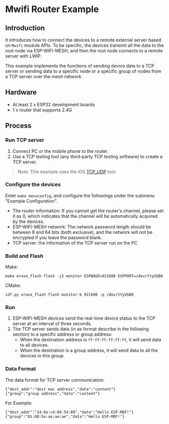 # Mwifi Router Example

## Introduction

It introduces how to connect the devices to a remote external server based on `Mwifi` module APIs. To be specific, the devices transmit all the data to the root node via ESP-WIFI-MESH, and then the root node connects to a remote server with LWIP.

This example implements the functions of sending device data to a TCP server or sending data to a specific node or a specific group of nodes from a TCP server over the mesh network.

## Hardware

* At least 2 x ESP32 development boards
* 1 x router that supports 2.4G

## Process

### Run TCP server

1. Connect PC or the mobile phone to the router.
2. Use a TCP testing tool (any third-party TCP testing software) to create a TCP server.

> Note: This example uses the iOS [TCP_UDP](https://itunes.apple.com/cn/app/tcp-udp%E8%B0%83%E8%AF%95%E5%B7%A5%E5%85%B7/id1437239406?mt=8) tool.

### Configure the devices

Enter `make menuconfig`, and configure the followings under the submenu "Example Configuration".

 * The router information: If you cannot get the router's channel, please set it as 0, which indicates that the channel will be automatically acquired by the devices.
 * ESP-WIFI-MESH network: The network password length should be between 8 and 64 bits (both exclusive), and the network will not be encrypted if you leave the password blank.
 * TCP server: the information of the TCP server run on the PC

### Build and Flash

Make:
```shell
make erase_flash flash -j5 monitor ESPBAUD=921600 ESPPORT=/dev/ttyUSB0
```

CMake:
```shell
idf.py erase_flash flash monitor-b 921600 -p /dev/ttyUSB0
```

### Run

1. ESP-WIFI-MESH devices send the real-time device status to the TCP server at an interval of three seconds.
2. The TCP server sends data (in as format describe in the following section) to a specific address or group address:
	-  	When the destination address is `ff:ff:ff:ff:ff:ff`, it will send data to all devices.
	-  When the destination is a group address, it will send data to all the devices in this group.

### Data Format

The data format for TCP server communication:

```
{"dest_addr":"dest mac address","data":"content"}
{"group":"group address","data":"content"}
```

For Example:

```
{"dest_addr":"24:0a:c4:08:54:80","data":"Hello ESP-MDF!"}
{"group":"01:00:5e:ae:ae:ae","data":"Hello ESP-MDF!"}
```
